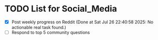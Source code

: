 # TODO List for Social_Media

- [x] Post weekly progress on Reddit  (Done at Sat Jul 26 22:40:58 2025: No actionable real task found.)
- [ ] Respond to top 5 community questions